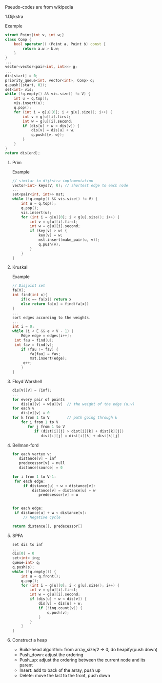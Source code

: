 Pseudo-codes are from wikipedia

1.Dijkstra

Example

```c++
struct Point{int v, int w;}
class Comp {
    bool operator() (Point a, Point b) const {
        return a.w > b.w;
    }
}
...
vector<vector<pair<int, int>>> g;
...
dis[start] = 0;
priority_queue<int, vector<int>, Comp> q;
q.push({start, 0});
set<int> vis;
while (!q.empty() && vis.size() != V) {
    int u = q.top();
    vis.insert(u);
    q.pop();
    for (int i = g[u][0]; i < g[u].size(); i++) {
        int v = g[u][i].first;
        int w = g[u][i].second;
        if (dis[u] + w < dis[v]) {
            dis[v] = dis[u] + w;
            q.push({v, w});
        }
    }
}
return dis[end];
```

1. Prim

   Example

   ```c++
   // similar to dijkstra implementation
   vector<int> keys(V, 0); // shortest edge to each node
   ...
   set<pair<int, int>> mst;
   while (!q.empty() && vis.size() != V) {
       int u = q.top();
       q.pop();
       vis.insert(u);
       for (int i = g[u][0]; i < g[u].size(); i++) {
           int v = g[u][i].first;
           int w = g[u][i].second;
           if (key[v] > w) {
               key[v] = w;
               mst.insert(make_pair(u, v));
               q.push(v);
           }
       }
   }
   ```

2. Kruskal

   Example

   ```c++
   // Disjoint set
   fa[V];
   int find(int x){
       if(x == fa[x]) return x 
       else return fa[x] = find(fa[x])
   }
   ...
   sort edges according to the weights.
   ...
   int i = 0;
   while (i < E && e < V - 1) {
       Edge edge = edges[i++];
   	int fau = find(u);
   	int fav = find(v);
       if (fau != fav) {
           fa[fau] = fav;
           mst.insert(edge);
       	e++;
       } 
   }
   ```

3. Floyd Warshell

   ```c++
   dis[V][V] = {inf};
   ...
   for every pair of points
       dis[u][v] = w[u][v]  // the weight of the edge (u,v)
   for each v
       dis[v][v] = 0 
   for k from 1 to V		// path going through k
       for i from 1 to V
          for j from 1 to V
             if (dist[i][j] > dist[i][k] + dist[k][j])
                dist[i][j] = dist[i][k] + dist[k][j]
   ```

4. Bellman-ford

   ```c++
   for each vertex v:
      distance[v] = inf             
      predecessor[v] = null         
      distance[source] = 0   
          
   for i from 1 to V-1:
   	for each edge:
   		if distance[u] + w < distance[v]:
   			distance[v] = distance[u] + w
               predecessor[v] = u
   
          
   for each edge:
   	if distance[u] + w < distance[v]:
   		// Negative cycle
   
   return distance[], predecessor[]
   ```

5. SPFA

   ```c++
   set dis to inf
   ...
   dis[0] = 0
   set<int> inq;
   queue<int> q;    
   q.push(s);
   while (!q.empty()) {
       int u = q.front();
       q.pop();
       for (int i = g[u][0]; i < g[u].size(); i++) {
           int v = g[u][i].first;
           int w = g[u][i].second;
           if (dis[u] + w < dis[v]) {
               dis[v] = dis[u] + w;
               if (!inq.count(v)) {
                   q.push(v);
               }
           }
       }
   }
   ```

6. Construct a heap

   - Build-head algorithm: from array_size/2 -> 0, do heapify(push down)
   - Push_down: adjust the ordering
   - Push_up: adjust the ordering between the current node and its parent
   - Insert: add to back of the array, push up
   - Delete: move the last to the front, push down

   
